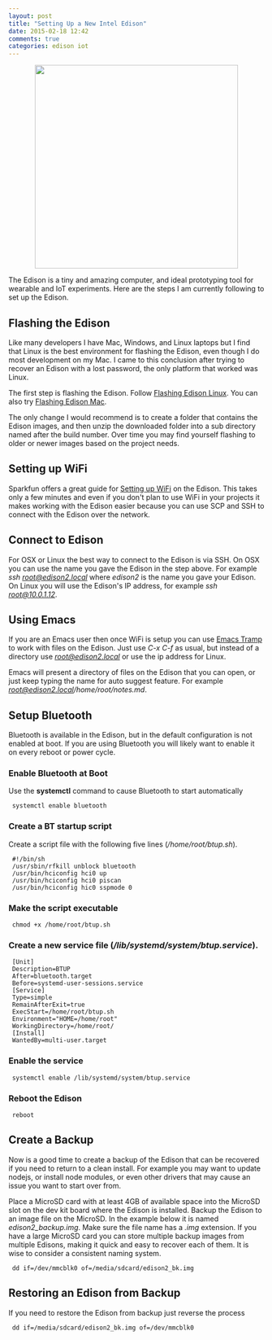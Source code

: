 ```yaml
---
layout: post
title: "Setting Up a New Intel Edison"
date: 2015-02-18 12:42
comments: true
categories: edison iot
---
```

<img src="//s3.amazonaws.com/rwx-blog/IMG_4161.JPG"  style="height: 400px; display: block; margin: auto;">

The Edison is a tiny and amazing computer, and ideal prototyping tool for wearable and IoT experiments. Here are the steps I am currently following to set up the Edison.

## Flashing the Edison
Like many developers I have Mac, Windows, and Linux laptops but I find that Linux is the best environment for flashing the Edison, even though I do most development on my Mac. I came to this conclusion after trying to recover an Edison with a lost password, the only platform that worked was Linux.

The first step is flashing the Edison. Follow [Flashing Edison Linux](https://communities.intel.com/docs/DOC-23200). You can also try [Flashing Edison Mac](https://communities.intel.com/docs/DOC-23193).

The only change I would recommend is to create a folder that contains the Edison images, and then unzip the downloaded folder into a sub directory named after the build number. Over time you may find yourself flashing to older or newer images based on the project needs.

## Setting up WiFi
Sparkfun offers a great guide for [Setting up WiFi](https://learn.sparkfun.com/tutorials/edison-getting-started-guide#connecting-to-WiFi) on the Edison. This takes only a few minutes and even if you don't plan to use WiFi in your projects it makes working with the Edison easier because you can use SCP and SSH to connect with the Edison over the network.

## Connect to Edison
For OSX or Linux the best way to connect to the Edison is via SSH. On OSX you can use the name you gave the Edison in the step above. For example *ssh root@edison2.local* where *edison2* is the name you gave your Edison. On Linux you will use the Edison's IP address, for example *ssh root@10.0.1.12*.

## Using Emacs
If you are an Emacs user then once WiFi is setup you can use [Emacs Tramp](http://www.emacswiki.org/emacs/TrampMode) to work with files on the Edison. Just use *C-x C-f* as usual, but instead of a directory use *root@edison2.local* or use the ip address for Linux.

Emacs will present a directory of files on the Edison that you can open, or just keep typing the name for auto suggest feature. For example *root@edison2.local/home/root/notes.md*.

## Setup Bluetooth
Bluetooth is available in the Edison, but in the default configuration is not enabled at boot. If you are using Bluetooth you will likely want to enable it on every reboot or power cycle.

### Enable Bluetooth at Boot
Use the **systemctl** command to cause Bluetooth to start automatically

     systemctl enable bluetooth

### Create a BT startup script
Create a script file with the following five lines (*/home/root/btup.sh*).

     #!/bin/sh
     /usr/sbin/rfkill unblock bluetooth
     /usr/bin/hciconfig hci0 up
     /usr/bin/hciconfig hci0 piscan
     /usr/bin/hciconfig hic0 sspmode 0

### Make the script executable

     chmod +x /home/root/btup.sh

### Create a new service file (*/lib/systemd/system/btup.service*).

     [Unit]
     Description=BTUP
     After=bluetooth.target
     Before=systemd-user-sessions.service
     [Service]
     Type=simple
     RemainAfterExit=true
     ExecStart=/home/root/btup.sh
     Environment="HOME=/home/root"
     WorkingDirectory=/home/root/
     [Install]
     WantedBy=multi-user.target
     
### Enable the service

     systemctl enable /lib/systemd/system/btup.service

### Reboot the Edison

     reboot

## Create a Backup
Now is a good time to create a backup of the Edison that can be recovered if you need to return to a clean install. For example you may want to update nodejs, or install node modules, or even other drivers that may cause an issue you want to start over from. 


Place a MicroSD card with at least 4GB of available space into the MicroSD slot on the dev kit board where the Edison is installed. Backup the Edison to an image file on the MicroSD. In the example below it is named *edison2_backup.img*. Make sure the file name has a *.img* extension. If you have a large MicroSD card you can store multiple backup images from multiple Edisons, making it quick and easy to recover each of them. It is wise to consider a consistent naming system.

     dd if=/dev/mmcblk0 of=/media/sdcard/edison2_bk.img

## Restoring an Edison from Backup
 If you need to restore the Edison from backup just reverse the process

     dd if=/media/sdcard/edison2_bk.img of=/dev/mmcblk0
